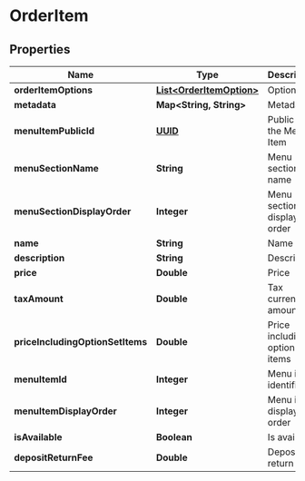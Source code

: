
# OrderItem

## Properties
Name | Type | Description | Notes
------------ | ------------- | ------------- | -------------
**orderItemOptions** | [**List&lt;OrderItemOption&gt;**](OrderItemOption.md) | Option list |  [optional]
**metadata** | **Map&lt;String, String&gt;** | Metadata |  [optional]
**menuItemPublicId** | [**UUID**](UUID.md) | Public id of the Menu Item |  [optional]
**menuSectionName** | **String** | Menu section name |  [optional]
**menuSectionDisplayOrder** | **Integer** | Menu section display order |  [optional]
**name** | **String** | Name |  [optional]
**description** | **String** | Description |  [optional]
**price** | **Double** | Price |  [optional]
**taxAmount** | **Double** | Tax currency amount |  [optional]
**priceIncludingOptionSetItems** | **Double** | Price including option set items |  [optional]
**menuItemId** | **Integer** | Menu item identifier |  [optional]
**menuItemDisplayOrder** | **Integer** | Menu item display order |  [optional]
**isAvailable** | **Boolean** | Is available |  [optional]
**depositReturnFee** | **Double** | Deposit return fee |  [optional]



